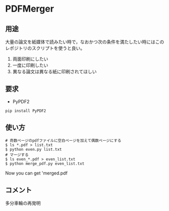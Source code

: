 # PDFMerger

## 用途
大量の論文を紙媒体で読みたい時で，なおかつ次の条件を満たしたい時にはこのレポジトリのスクリプトを使うと良い。

1. 両面印刷にしたい
2. 一度に印刷したい
3. 異なる論文は異なる紙に印刷されてほしい


## 要求
- PyPDF2
```
pip install PyPDF2
```

## 使い方
```
# 奇数ページのpdfファイルに空白ページを加えて偶数ページにする
$ ls *.pdf > list.txt
$ python even.py list.txt
# マージする
$ ls even_*.pdf > even_list.txt
$ python merge_pdf.py even_list.txt
```
Now you can get 'merged.pdf


## コメント
多分車輪の再発明
